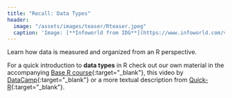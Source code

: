 ```yaml
---
title: "Recall: Data Types"
header:
  image: "/assets/images/teaser/Rteaser.jpeg"
  caption: 'Image: [**Infoworld from IDG**](https://www.infoworld.com/video/series/8563/do-more-with-r)'
---
```


Learn how data is measured and organized from an R perspective.
<!--more-->


For a quick introduction to **data types** in R check out our own material in the accompanying 
[Base R course](https://geomoer.github.io/moer-base-r/unit02/unit02-01_Intro.html){:target="_blank"},
this video by [DataCamp](https://www.youtube.com/watch?v=hxlHQ2AtLUk){:target="_blank"} 
or a more textual description from [Quick-R](https://www.statmethods.net/input/datatypes.html){:target="_blank"}.
